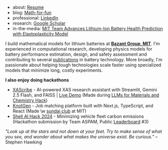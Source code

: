 * about: [Resume](https://drive.google.com/file/d/13bupMmTaDIvAPtdmPKgC9OjsrbttAIeI/view?usp=drive_link) 
* blog: [Math-for-fun](https://oscuro-phoenix.github.io/math-for-fun/) 
* professional: [LinkedIn](https://linkedin.com/in/shakul-pathak) 
* research: [Google Scholar](https://scholar.google.com/citations?hl=en&user=6gel9QYAAAAJ&view_op=list_works&sortby=pubdate)
* in-the-media: [MIT Team Advances Lithium-Ion Battery Health Prediction with Elastoplasticity Model](https://quantumzeitgeist.com/mit-team-advances-lithium-ion-battery-health-prediction-with-elastoplasticity-model/)

I build mathematical models for lithium batteries at **[Bazant Group, MIT](https://bazantgroup.mit.edu/shakul-pathak/)**. I'm experienced in computational research, developing physics models for battery performance estimation, design, and safety assessment and contributing to several [publications](https://scholar.google.com/citations?user=6gel9QYAAAAJ&hl=en) in battery technology. More broadly, I'm passionate about helping tough technologies scale faster using specialized models that minimize long, costly experiments.

**I also enjoy doing hackathons**
* [XAScribe](https://github.com/Oscuro-Phoenix/xascribe) - AI-powered XAS research assistant with Streamlit, Gemini 2.5 Flash, and FAISS | [Live Demo](https://xascribe-mqr9ykb3xgrabj4msihmvx.streamlit.app/) (Made during [LLMs for Materials and Chemistry Hack](https://llmhackathon.github.io/))
* [KnotGen](https://github.com/Oscuro-Phoenix/knotgen) - Job matching platform built with Next.js, TypeScript, and React (Made \w [sundai club](https://www.sundai.club/) at MIT)
* [Shell AI Hack 2024](https://github.com/Oscuro-Phoenix/shellaihack2024) - Minimizing vehicle fleet carbon emissions (Hackathon submission by Team ASPAM, Public [Leaderboard](https://www.hackerearth.com/challenges/competitive/shellai-hackathon-2024/leaderboard/) #3)

*"Look up at the stars and not down at your feet. Try to make sense of what you see, and wonder about what makes the universe exist. Be curious."* – Stephen Hawking




